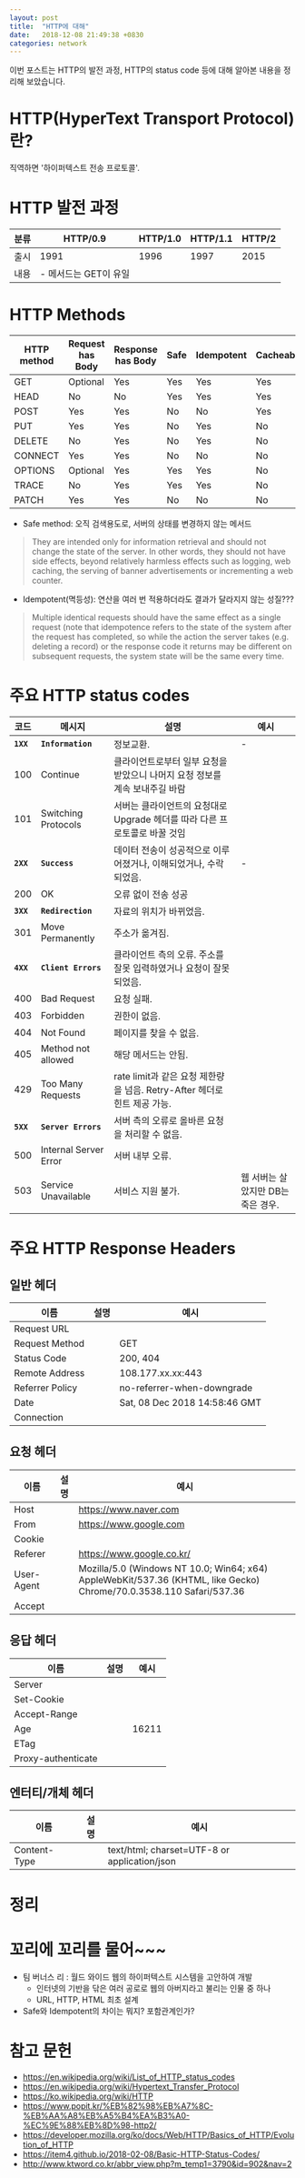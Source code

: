```yaml
---
layout: post
title:  "HTTP에 대해"
date:   2018-12-08 21:49:38 +0830
categories: network
---
```


이번 포스트는 HTTP의 발전 과정, HTTP의 status code 등에 대해 알아본 내용을 정리해 보았습니다. 

# HTTP(HyperText Transport Protocol)란?

직역하면 '하이퍼텍스트 전송 프로토콜'.

# HTTP 발전 과정

|분류|HTTP/0.9|HTTP/1.0|HTTP/1.1|HTTP/2|
|---|---|---|---|---|
|출시|1991|1996|1997|2015|
|내용|- 메서드는 GET이 유일|||


# HTTP Methods
HTTP method | Request has Body | Response has Body | Safe | Idempotent | Cacheable
--- | --- | --- | --- | --- | ---
GET | Optional | Yes | Yes | Yes | Yes
HEAD | No | No | Yes | Yes | Yes
POST | Yes|Yes|No|No|Yes
PUT | Yes|Yes|No|Yes|No
DELETE | No|Yes|No|Yes|No
CONNECT | Yes|Yes|No|No|No
OPTIONS | Optional|Yes|Yes|Yes|No
TRACE | No|Yes|Yes|Yes|No
PATCH | Yes|Yes|No|No|No

* Safe method: 오직 검색용도로, 서버의 상태를 변경하지 않는 메서드
> They are intended only for information retrieval and should not change the state of the server. In other words, they should not have side effects, beyond relatively harmless effects such as logging, web caching, the serving of banner advertisements or incrementing a web counter.

* Idempotent(멱등성): 연산을 여러 번 적용하더라도 결과가 달라지지 않는 성질???
> Multiple identical requests should have the same effect as a single request (note that idempotence refers to the state of the system after the request has completed, so while the action the server takes (e.g. deleting a record) or the response code it returns may be different on subsequent requests, the system state will be the same every time.

# 주요 HTTP status codes

코드 | 메시지 | 설명 | 예시
--- | --- | --- | ---
**`1XX`** | **`Information`** | 정보교환. | -
100 | Continue | 클라이언트로부터 일부 요청을 받았으니 나머지 요청 정보를 계속 보내주길 바람 | 
101 | Switching Protocols | 서버는 클라이언트의 요청대로 Upgrade 헤더를 따라 다른 프로토콜로 바꿀 것임 | 
**`2XX`** | **`Success`** | 데이터 전송이 성공적으로 이루어졌거나, 이해되었거나, 수락되었음. | -
200 | OK | 오류 없이 전송 성공 | 
**`3XX`** | **`Redirection`** | 자료의 위치가 바뀌었음. | 
301 | Move Permanently | 주소가 옮겨짐. | 
**`4XX`** | **`Client Errors`** | 클라이언트 측의 오류. 주소를 잘못 입력하였거나 요청이 잘못 되었음. | 
400 | Bad Request | 요청 실패. | 
403 | Forbidden | 권한이 없음. | 
404 | Not Found | 페이지를 찾을 수 없음. | 
405 | Method not allowed | 해당 메서드는 안됨. | 
429 | Too Many Requests | rate limit과 같은 요청 제한량을 넘음. Retry-After 헤더로 힌트 제공 가능. | 
**`5XX`** | **`Server Errors`** | 서버 측의 오류로 올바른 요청을 처리할 수 없음. | 
500 | Internal Server Error | 서버 내부 오류. | 
503 | Service Unavailable | 서비스 지원 불가. | 웹 서버는 살았지만 DB는 죽은 경우.

# 주요 HTTP Response Headers

## 일반 헤더

이름 | 설명 | 예시 
--- | --- | ---  
Request URL |  | 
Request Method |  | GET
Status Code |  | 200, 404
Remote Address |  | 108.177.xx.xx:443
Referrer Policy |  | no-referrer-when-downgrade
Date |  | Sat, 08 Dec 2018 14:58:46 GMT
Connection |  |

## 요청 헤더

이름 | 설명 | 예시 
--- | --- | ---  
Host |  | https://www.naver.com
From |  | https://www.google.com
Cookie |  | 
Referer |  | https://www.google.co.kr/
User-Agent |  | Mozilla/5.0 (Windows NT 10.0; Win64; x64) AppleWebKit/537.36 (KHTML, like Gecko) Chrome/70.0.3538.110 Safari/537.36
Accept |  | 

## 응답 헤더

이름 | 설명 | 예시 
--- | --- | --- 
Server |  | 
Set-Cookie |  | 
Accept-Range |  | 
Age |  | 16211
ETag |  | 
Proxy-authenticate |  | 

## 엔터티/개체 헤더

이름 | 설명 | 예시 
--- | --- | ---  
Content-Type |  | text/html; charset=UTF-8 or application/json

# 정리



# 꼬리에 꼬리를 물어~~~

- 팀 버너스 리 : 월드 와이드 웹의 하이퍼텍스트 시스템을 고안하여 개발
    - 인터넷의 기반을 닦은 여러 공로로 웹의 아버지라고 불리는 인물 중 하나
    - URL, HTTP, HTML 최초 설계
- Safe와 Idempotent의 차이는 뭐지? 포함관계인가?



# 참고 문헌

- https://en.wikipedia.org/wiki/List_of_HTTP_status_codes
- https://en.wikipedia.org/wiki/Hypertext_Transfer_Protocol
- https://ko.wikipedia.org/wiki/HTTP
- https://www.popit.kr/%EB%82%98%EB%A7%8C-%EB%AA%A8%EB%A5%B4%EA%B3%A0-%EC%9E%88%EB%8D%98-http2/
- https://developer.mozilla.org/ko/docs/Web/HTTP/Basics_of_HTTP/Evolution_of_HTTP
- https://item4.github.io/2018-02-08/Basic-HTTP-Status-Codes/
- http://www.ktword.co.kr/abbr_view.php?m_temp1=3790&id=902&nav=2
